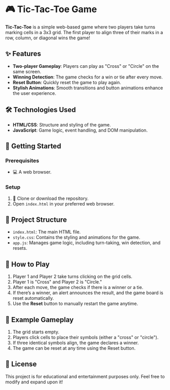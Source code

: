 # 🎮 Tic-Tac-Toe Game

**Tic-Tac-Toe** is a simple web-based game where two players take turns marking cells in a 3x3 grid. The first player to align three of their marks in a row, column, or diagonal wins the game!

## ✨ Features

- **Two-player Gameplay**: Players can play as "Cross" or "Circle" on the same screen.
- **Winning Detection**: The game checks for a win or tie after every move.
- **Reset Button**: Quickly reset the game to play again.
- **Stylish Animations**: Smooth transitions and button animations enhance the user experience.

## 🛠️ Technologies Used

- **HTML/CSS**: Structure and styling of the game.
- **JavaScript**: Game logic, event handling, and DOM manipulation.

## 🚀 Getting Started

### Prerequisites

- 💻 A web browser.

### Setup

1. 📂 Clone or download the repository.
2. Open `index.html` in your preferred web browser.

## 📁 Project Structure

- `index.html`: The main HTML file.
- `style.css`: Contains the styling and animations for the game.
- `app.js`: Manages game logic, including turn-taking, win detection, and resets.

## 🎲 How to Play

1. Player 1 and Player 2 take turns clicking on the grid cells.
2. Player 1 is "Cross" and Player 2 is "Circle."
3. After each move, the game checks if there is a winner or a tie.
4. If there’s a winner, an alert announces the result, and the game board is reset automatically.
5. Use the **Reset** button to manually restart the game anytime.

## 🔄 Example Gameplay

1. The grid starts empty.
2. Players click cells to place their symbols (either a "cross" or "circle").
3. If three identical symbols align, the game declares a winner.
4. The game can be reset at any time using the Reset button.

## 📜 License

This project is for educational and entertainment purposes only. Feel free to modify and expand upon it!
